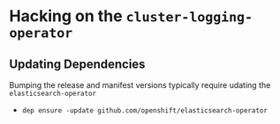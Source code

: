 # Hacking on the `cluster-logging-operator`

## Updating Dependencies
Bumping the release and manifest versions typically require udating the `elasticsearch-operator`
* `dep ensure -update github.com/openshift/elasticsearch-operator`
